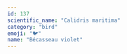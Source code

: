 ```yaml
---
id: 137
scientific_name: "Calidris maritima"
category: "bird"
emoji: "🐦"
name: "Bécasseau violet"
---
```

